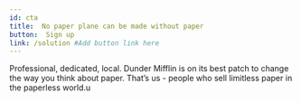 ```yaml
---
id: cta
title:  No paper plane can be made without paper
button:  Sign up
link: /solution #Add button link here
---
```


Professional, dedicated, local. Dunder Mifflin is on its best patch to change the way you think about paper. That’s us - people who sell limitless paper in the paperless world.u